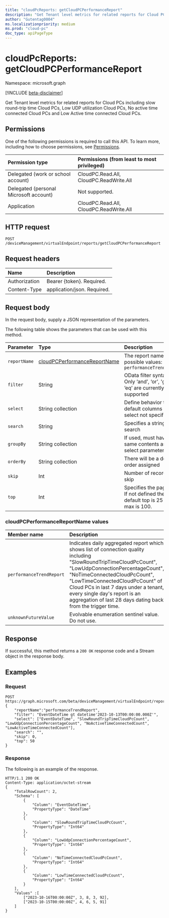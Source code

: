 ```yaml
---
title: "cloudPcReports: getCloudPCPerformanceReport"
description: "Get Tenant level metrics for related reports for Cloud PCs including slow round-trip time Cloud PCs, Low UDP utilization Cloud PCs, No active time connected Cloud PCs and Low Active time connected Cloud PCs."
author: "Gutentag0004"
ms.localizationpriority: medium
ms.prod: "cloud-pc"
doc_type: apiPageType
---
```


# cloudPcReports: getCloudPCPerformanceReport

Namespace: microsoft.graph

[!INCLUDE [beta-disclaimer](../../includes/beta-disclaimer.md)]

Get Tenant level metrics for related reports for Cloud PCs including slow round-trip time Cloud PCs, Low UDP utilization Cloud PCs, No active time connected Cloud PCs and Low Active time connected Cloud PCs.

## Permissions

One of the following permissions is required to call this API. To learn more, including how to choose permissions, see [Permissions](/graph/permissions-reference).

| Permission type                        | Permissions (from least to most privileged) |
|:---------------------------------------|:--------------------------------------------|
| Delegated (work or school account)     | CloudPC.Read.All, CloudPC.ReadWrite.All     |
| Delegated (personal Microsoft account) | Not supported.                              |
| Application                            | CloudPC.Read.All, CloudPC.ReadWrite.All     |

## HTTP request

<!-- {
  "blockType": "ignored"
}
-->
``` http
POST /deviceManagement/virtualEndpoint/reports/getCloudPCPerformanceReport
```
## Request headers

|Name|Description|
|:---|:---|
|Authorization|Bearer {token}. Required.|
|Content-Type|application/json. Required.|

## Request body

In the request body, supply a JSON representation of the parameters.

The following table shows the parameters that can be used with this method.

| Parameter          | Type                                | Description                                                            |
| :----------------- | :---------------------------------- | :--------------------------------------------------------------------- | 
| `reportName`       | [cloudPCPerformanceReportName](#cloudpcperformancereportname-values) | The report name, possible values: `performanceTrendReport`        |
| `filter`           | String                        | OData filter syntax. Only ‘and’, ‘or’, 'gt' and ’eq’ are currently supported |
| `select`           | String collection            | Define behavior to get default columns if select not specified         |
| `search`           | String                        | Specifies a string to search                                           |
| `groupBy`          | String collection            | If used, must have the same contents as select parameter               |
| `orderBy`          | String collection            | There will be a default order assigned                                 |
| `skip`             | Int                         | Number of records to skip                                              |
| `top`              | Int                         | Specifies the page size. If not defined the default top is 25 and max is 100.|

### cloudPCPerformanceReportName values

| Member name                  | Description       |
| :--------------------------- | :---------------- |
| `performanceTrendReport`     | Indicates daily aggregated report which shows list of connection quality including "SlowRoundTripTimeCloudPcCount", "LowUdpConnectionPercentageCount", "NoTimeConnectedCloudPcCount", "LowTimeConnectedCloudPcCount" of Cloud PCs in last 7 days under a tenant, every single day's report is an aggregation of last 28 days dating back from the trigger time.  | 
| `unknownFutureValue`         | Evolvable enumeration sentinel value. Do not use.             |


## Response

If successful, this method returns a `200 OK` response code and a Stream object in the response body.

## Examples

### Request

``` http
POST https://graph.microsoft.com/beta/deviceManagement/virtualEndpoint/reports/getCloudPcPerformanceReport
{
    "reportName":"performanceTrendReport",
    "filter": "EventDateTime gt datetime'2023-10-13T00:00:00.000Z'",
    "select": ["EventDateTime", "SlowRoundTripTimeCloudPcCount", "LowUdpConnectionPercentageCount", "NoActiveTimeConnectedCount", "LowActiveTimeConnectedCount"],
    "search": "",
    "skip": 0,
    "top": 50
}
```

### Response

The following is an example of the response.
<!-- {
  "blockType": "response",
  "truncated": true,
  "@odata.type": "Edm.Stream"
}
-->
``` http
HTTP/1.1 200 OK
Content-Type: application/octet-stream
{
    "TotalRowCount": 2,
    "Schema": [
        {
            "Column": "EventDateTime",
            "PropertyType": "DateTime"
        },
        {
            "Column": "SlowRoundTripTimeCloudPcCount",
            "PropertyType": "Int64"
        },
        {
            "Column": "LowUdpConnectionPercentageCount",
            "PropertyType": "Int64"
        },
        {
            "Column": "NoTimeConnectedCloudPcCount",
            "PropertyType": "Int64"
        },
        {
            "Column": "LowTimeConnectedCloudPcCount",
            "PropertyType": "Int64"
        }
    ],
    "Values" :[
        ["2023-10-16T00:00:00Z", 3, 8, 3, 92],
        ["2023-10-15T00:00:00Z", 4, 6, 5, 91]
    ]
}
```
